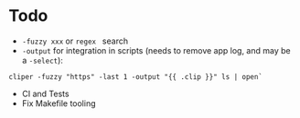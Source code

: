 # Todo

- `-fuzzy xxx` or `regex ` search
- `-output` for integration in scripts (needs to remove app log, and may
  be a `-select`):
  
```
cliper -fuzzy "https" -last 1 -output "{{ .clip }}" ls | open`
```

- CI and Tests
- Fix Makefile tooling
